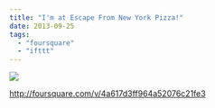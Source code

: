 ```yaml
---
title: "I'm at Escape From New York Pizza!"
date: 2013-09-25
tags: 
  - "foursquare"
  - "ifttt"
---
```


![](images/staticmap?center=37.75539926,-122.419636&zoom=16&size=710x440&maptype=roadmap&sensor=false&markers=color:red%7C37.75539926,-122.419636)  
  
http://foursquare.com/v/4a617d3ff964a52076c21fe3
